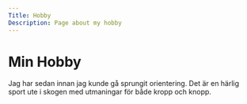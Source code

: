 ```yaml
---
Title: Hobby
Description: Page about my hobby
---
```


Min Hobby
====

Jag har sedan innan jag kunde gå sprungit orientering. Det är en härlig sport ute i skogen med utmaningar för både kropp och knopp.
